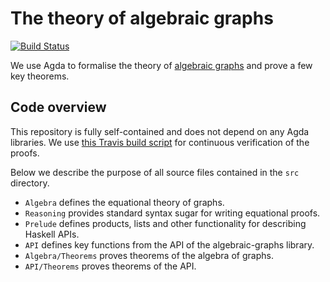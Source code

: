 # The theory of algebraic graphs

[![Build Status](https://travis-ci.org/snowleopard/alga-theory.svg?branch=master)](https://travis-ci.org/snowleopard/alga-theory)

We use Agda to formalise the theory of [algebraic graphs](https://github.com/snowleopard/alga)
and prove a few key theorems.

## Code overview

This repository is fully self-contained and does not depend on any Agda libraries. We use
[this Travis build script](https://github.com/scott-fleischman/agda-travis) for continuous
verification of the proofs.

Below we describe the purpose of all source files contained in the `src` directory.

* `Algebra` defines the equational theory of graphs.
* `Reasoning` provides standard syntax sugar for writing equational proofs.
* `Prelude` defines products, lists and other functionality for describing Haskell APIs.
* `API` defines key functions from the API of the algebraic-graphs library.
* `Algebra/Theorems` proves theorems of the algebra of graphs.
* `API/Theorems` proves theorems of the API.
